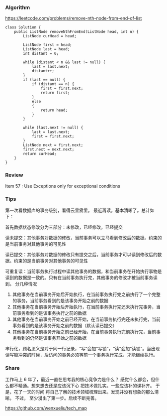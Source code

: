 
### Algorithm

https://leetcode.com/problems/remove-nth-node-from-end-of-list

```
class Solution {
    public ListNode removeNthFromEnd(ListNode head, int n) {
        ListNode curHead = head;

        ListNode first = head;
        ListNode last = head;
        int distant = 0;

        while (distant < n && last != null) {
            last = last.next;
            distant++;
        }
        if (last == null) {
            if (distant == n) {
                first = first.next;
                return first;
            }
            else
            {
                return head;
            }
        }

        while (last.next != null) {
            last = last.next;
            first = first.next;
        }
        ListNode next = first.next;
        first.next = next.next;
        return curHead;
    }
}
```


### Review

Item 57 : Use Exceptions only for exceptional conditions

### Tips

第一次看数据库的事务级别，看得云里雾里。 最近再读，基本清晰了。总计如下：

首先数据状态修改分为三部分：未修改，已经修改，已经提交

读未提交：其他事务对数据的修改，当前事务可以立马看到修改后的数据。约束的是当前事务对其他事务的可见性

读已提交：其他事务对数据的修改只有提交之后，当前事务才可以读到修改后的数据。约束的是当前事务对其他事务的可见性

可重复读：当前事务执行过程中读其他事务的数据，和当前事务在开始执行事物是读到的数据是一致的。只有在当前事务执行完，其他事务的修改才被当前事务读到。
分几种情况
1. 其他事务在当前事务开始后开始执行，在当前事务执行完之前执行了一个完整的事务，当前事务看到的是该事务开始之前的数据
2. 其他事务在当前事务开始后开始执行，在当前事务执行完还未执行完事务，当前事务看到的是该事务执行之前的数据
3. 其他事务在当前事务开始之前已经开始，在当前事务执行完还未执行完，当前事务看到的是该事务开始之前的数据（默认读已提交）
4. 其他事务在当前事务开始之前已经开始，在当前事务执行完前执行完，当前事务看到的仍然是该事务开始之前的数据

串行化，顾名思义是对于同一行记录，“写”会加“写锁”，“读”会加“读锁”。当出现读写锁冲突的时候，后访问的事务必须等前一个事务执行完成，才能继续执行。


### Share

工作马上 6 年了，最近一直在思考我的核心竞争力是什么？
感觉什么都会，但什么都不精通。想来想去还是应该沉下心
把技术做扎实。一些应该补的课补齐。 于是，花了一天的时间
将自己了解的技术领域梳理出来。发现并没有想象的那么清晰。
不过， 至少漫出了第一步。后续不断完善。

https://github.com/wenxueliu/tech_map
